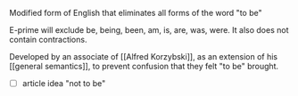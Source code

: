 Modified form of English that eliminates all forms of the word "to be"

E-prime will exclude be, being, been, am, is, are, was, were. It also does not contain contractions. 

Developed by an associate of [[Alfred Korzybski]], as an extension of his [[general semantics]], to prevent confusion that they felt "to be" brought.

- [ ] article idea "not to be"
